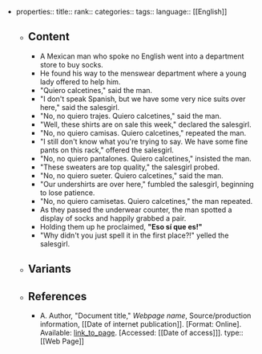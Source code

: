 - properties::
  title::
  rank::
  categories::
  tags::
  language:: [[English]]
	- ## Content
		- A Mexican man who spoke no English went into a department store to buy socks.
		- He found his way to the menswear department where a young lady offered to help him.
		- "Quiero calcetines," said the man.
		- "I don't speak Spanish, but we have some very nice suits over here," said the salesgirl.
		- "No, no quiero trajes. Quiero calcetines," said the man.
		- "Well, these shirts are on sale this week," declared the salesgirl.
		- "No, no quiero camisas. Quiero calcetines," repeated the man.
		- "I still don't know what you're trying to say. We have some fine pants on this rack," offered the salesgirl.
		- "No, no quiero pantalones. Quiero calcetines," insisted the man.
		- "These sweaters are top quality," the salesgirl probed.
		- "No, no quiero sueter. Quiero calcetines," said the man.
		- "Our undershirts are over here," fumbled the salesgirl, beginning to lose patience.
		- "No, no quiero camisetas. Quiero calcetines," the man repeated.
		- As they passed the underwear counter, the man spotted a display of socks and happily grabbed a pair.
		- Holding them up he proclaimed, **"Eso sí que es!"**
		- "Why didn't you just spell it in the first place?!" yelled the salesgirl.
	- ## Variants
	- ## References
		- A. Author, "Document title," *Webpage name*, Source/production information, [[Date of internet publication]]. [Format: Online]. Available: [link_to_page](link_to_page). [Accessed: [[Date of access]]].
		  type:: [[Web Page]]
